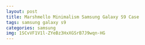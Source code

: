 ```yaml
---
layout: post
title: Marshmello Minimalism Samsung Galaxy S9 Case
tags: samsung galaxy s9
categories: samsung
img: 1SCvVF1V1l-ZYeBz3HxXGSrB7J9wqn-HG
---
```

